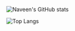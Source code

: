  ![Naveen's GitHub stats](https://github-readme-stats-five-plum.vercel.app/api?username=naveenpiedy&show_icons=true&theme=cobalt&hide=contribs,issues)

![Top Langs](https://github-readme-stats-five-plum.vercel.app/api/top-langs/?username=naveenpiedy&hide=javascript,css,scss,html&theme=dracula&layout=compact)
